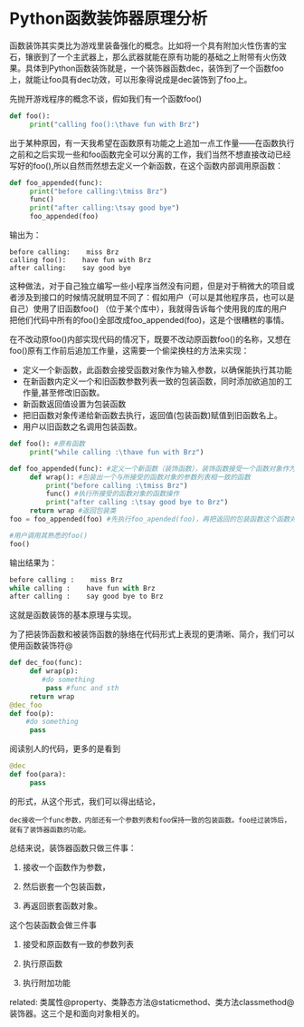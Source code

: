 # Python函数装饰器原理分析

函数装饰其实类比为游戏里装备强化的概念。比如将一个具有附加火性伤害的宝石，镶嵌到了一个主武器上，那么武器就能在原有功能的基础之上附带有火伤效果。具体到Python函数装饰就是，一个装饰器函数dec，装饰到了一个函数foo上，就能让foo具有dec功效，可以形象得说成是dec装饰到了foo上。

先抛开游戏程序的概念不谈，假如我们有一个函数foo()
```Python
def foo():
     print("calling foo():\thave fun with Brz")
```
出于某种原因，有一天我希望在函数原有功能之上追加一点工作量——在函数执行之前和之后实现一些和foo函数完全可以分离的工作，我们当然不想直接改动已经写好的foo(),所以自然而然想去定义一个新函数，在这个函数内部调用原函数：
```Python
def foo_appended(func):
     print("before calling:\tmiss Brz")
     func()
     print("after calling:\tsay good bye")
     foo_appended(foo)
```
输出为：
```
before calling:    miss Brz
calling foo():    have fun with Brz
after calling:    say good bye
```
这种做法，对于自己独立编写一些小程序当然没有问题，但是对于稍微大的项目或者涉及到接口的时候情况就明显不同了：假如用户（可以是其他程序员，也可以是自己）使用了旧函数foo() （位于某个库中），我就得告诉每个使用我的库的用户把他们代码中所有的foo()全部改成foo_appended(foo)，这是个很糟糕的事情。

在不改动原foo()内部实现代码的情况下，既要不改动原函数foo()的名称，又想在foo()原有工作前后追加工作量，这需要一个偷梁换柱的方法来实现：

+ 定义一个新函数，此函数会接受函数对象作为输入参数，以确保能执行其功能
+ 在新函数内定义一个和旧函数参数列表一致的包装函数，同时添加欲追加的工作量,甚至修改旧函数。
+ 新函数返回值设置为包装函数
+ 把旧函数对象传递给新函数去执行，返回值(包装函数)赋值到旧函数名上。
+ 用户以旧函数之名调用包装函数。

```Python
def foo(): #原有函数
     print("while calling :\thave fun with Brz")

def foo_appended(func): #定义一个新函数（装饰函数），装饰函数接受一个函数对象作为参数
     def wrap(): #包装出一个与所接受的函数对象的参数列表相一致的函数
         print("before calling :\tmiss Brz") 
         func() #执行所接受的函数对象的函数操作
         print("after calling :\tsay good bye to Brz")
     return wrap #返回包装类
foo = foo_appended(foo) #先执行foo_apended(foo)，再把返回的包装函数这个函数对象赋值给foo

#用户调用其熟悉的foo()
foo()
```
输出结果为：
```Python
before calling :    miss Brz
while calling :    have fun with Brz
after calling :    say good bye to Brz
```
这就是函数装饰的基本原理与实现。

为了把装饰函数和被装饰函数的脉络在代码形式上表现的更清晰、简介，我们可以使用函数装饰符@
```Python
def dec_foo(func):
     def wrap(p):
        #do something
         pass #func and sth
     return wrap
@dec_foo
def foo(p):
    #do something
     pass
```

阅读别人的代码，更多的是看到
```Python
@dec
def foo(para):
     pass 
```
的形式，从这个形式，我们可以得出结论，

``dec接收一个func参数，内部还有一个参数列表和foo保持一致的包装函数。foo经过装饰后，就有了装饰器函数的功能。``

总结来说，装饰器函数只做三件事：
1. 接收一个函数作为参数，

2. 然后嵌套一个包装函数，

3. 再返回嵌套函数对象。

这个包装函数会做三件事
1. 接受和原函数有一致的参数列表

2. 执行原函数

3. 执行附加功能

related:
类属性@property、类静态方法@staticmethod、类方法classmethod@装饰器。这三个是和面向对象相关的。






 
